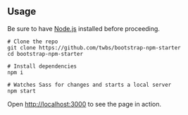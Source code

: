 
## Usage

Be sure to have [Node.js](https://nodejs.org/) installed before proceeding.

```shell
# Clone the repo
git clone https://github.com/twbs/bootstrap-npm-starter
cd bootstrap-npm-starter

# Install dependencies
npm i

# Watches Sass for changes and starts a local server
npm start
```

Open <http://localhost:3000> to see the page in action.

